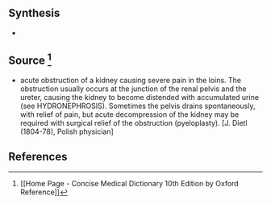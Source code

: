 ## Synthesis
- 
## Source [^1]
- acute obstruction of a kidney causing severe pain in the loins. The obstruction usually occurs at the junction of the renal pelvis and the ureter, causing the kidney to become distended with accumulated urine (see HYDRONEPHROSIS). Sometimes the pelvis drains spontaneously, with relief of pain, but acute decompression of the kidney may be required with surgical relief of the obstruction (pyeloplasty). \[J. Dietl (1804-78), Polish physician]
## References

[^1]: [[Home Page - Concise Medical Dictionary 10th Edition by Oxford Reference]]